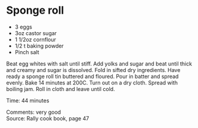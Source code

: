 # Sponge roll

* 3 eggs
* 3oz castor sugar
* 1 1/2oz cornflour
* 1/2 t baking powder
* Pinch salt

Beat egg whites with salt until stiff.  Add yolks and sugar and beat until thick and creamy and sugar is dissolved.  Fold in sifted dry ingredients.  Have ready a sponge roll tin buttered and floured.  Pour in batter and spread evenly.  Bake 14 minutes at 200C.  Turn out on a dry cloth.  Spread with boiling jam.  Roll in cloth and leave until cold.

Time: 44 minutes  

Comments: very good  
Source: Rally cook book, page 47


